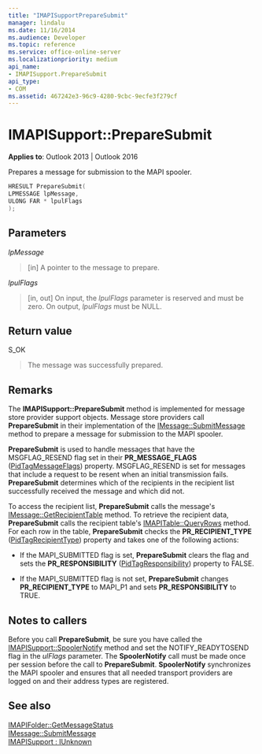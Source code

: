 ```yaml
---
title: "IMAPISupportPrepareSubmit" 
manager: lindalu
ms.date: 11/16/2014
ms.audience: Developer
ms.topic: reference
ms.service: office-online-server
ms.localizationpriority: medium
api_name:
- IMAPISupport.PrepareSubmit
api_type:
- COM
ms.assetid: 467242e3-96c9-4280-9cbc-9ecfe3f279cf
---
```


# IMAPISupport::PrepareSubmit

**Applies to**: Outlook 2013 | Outlook 2016

Prepares a message for submission to the MAPI spooler.

```cpp
HRESULT PrepareSubmit(
LPMESSAGE lpMessage,
ULONG FAR * lpulFlags
);
```

## Parameters

 _lpMessage_

> [in] A pointer to the message to prepare.

 _lpulFlags_

> [in, out] On input, the _lpulFlags_ parameter is reserved and must be zero. On output, _lpulFlags_ must be NULL.

## Return value

S_OK

> The message was successfully prepared.

## Remarks

The **IMAPISupport::PrepareSubmit** method is implemented for message store provider support objects. Message store providers call **PrepareSubmit** in their implementation of the [IMessage::SubmitMessage](imessage-submitmessage.md) method to prepare a message for submission to the MAPI spooler.

 **PrepareSubmit** is used to handle messages that have the MSGFLAG_RESEND flag set in their **PR_MESSAGE_FLAGS** ([PidTagMessageFlags](pidtagmessageflags-canonical-property.md)) property. MSGFLAG_RESEND is set for messages that include a request to be resent when an initial transmission fails. **PrepareSubmit** determines which of the recipients in the recipient list successfully received the message and which did not.

To access the recipient list, **PrepareSubmit** calls the message's [IMessage::GetRecipientTable](imessage-getrecipienttable.md) method. To retrieve the recipient data, **PrepareSubmit** calls the recipient table's [IMAPITable::QueryRows](imapitable-queryrows.md) method. For each row in the table, **PrepareSubmit** checks the **PR_RECIPIENT_TYPE** ([PidTagRecipientType](pidtagrecipienttype-canonical-property.md)) property and takes one of the following actions:

- If the MAPI_SUBMITTED flag is set, **PrepareSubmit** clears the flag and sets the **PR_RESPONSIBILITY** ([PidTagResponsibility](pidtagresponsibility-canonical-property.md)) property to FALSE.

- If the MAPI_SUBMITTED flag is not set, **PrepareSubmit** changes **PR_RECIPIENT_TYPE** to MAPI_P1 and sets **PR_RESPONSIBILITY** to TRUE.

## Notes to callers

Before you call **PrepareSubmit**, be sure you have called the [IMAPISupport::SpoolerNotify](imapisupport-spoolernotify.md) method and set the NOTIFY_READYTOSEND flag in the _ulFlags_ parameter. The **SpoolerNotify** call must be made once per session before the call to **PrepareSubmit**. **SpoolerNotify** synchronizes the MAPI spooler and ensures that all needed transport providers are logged on and their address types are registered.
 
## See also

[IMAPIFolder::GetMessageStatus](imapifolder-getmessagestatus.md)  
[IMessage::SubmitMessage](imessage-submitmessage.md)  
[IMAPISupport : IUnknown](imapisupportiunknown.md)
